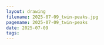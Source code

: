 ```yaml
---
layout: drawing
filename: 2025-07-09_twin-peaks.jpg
pagename: 2025-07-09_twin-peaks
date: 2025-07-09
tags:
---
```

